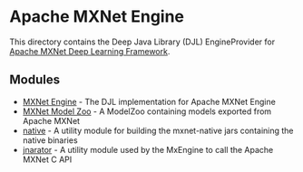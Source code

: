 # Apache MXNet Engine

This directory contains the Deep Java Library (DJL) EngineProvider for [Apache MXNet Deep Learning Framework](https://mxnet.apache.org/).

## Modules

- [MXNet Engine](mxnet-engine/README.md) - The DJL implementation for Apache MXNet Engine
- [MXNet Model Zoo](mxnet-model-zoo/README.md) - A ModelZoo containing models exported from Apache MXNet
- [native](native/README.md) - A utility module for building the mxnet-native jars containing the native binaries
- [jnarator](jnarator/README.md) - A utility module used by the MxEngine to call the Apache MXNet C API
